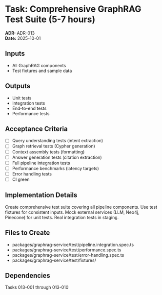 # Task: Comprehensive GraphRAG Test Suite (5-7 hours)
**ADR:** ADR-013  
**Date:** 2025-10-01

## Inputs
- All GraphRAG components
- Test fixtures and sample data

## Outputs
- Unit tests
- Integration tests
- End-to-end tests
- Performance tests

## Acceptance Criteria
- [ ] Query understanding tests (intent extraction)
- [ ] Graph retrieval tests (Cypher generation)
- [ ] Context assembly tests (formatting)
- [ ] Answer generation tests (citation extraction)
- [ ] Full pipeline integration tests
- [ ] Performance benchmarks (latency targets)
- [ ] Error handling tests
- [ ] CI green

## Implementation Details
Create comprehensive test suite covering all pipeline components. Use test fixtures for consistent inputs. Mock external services (LLM, Neo4j, Pinecone) for unit tests. Real integration tests in staging.

## Files to Create
- packages/graphrag-service/test/pipeline.integration.spec.ts
- packages/graphrag-service/test/performance.spec.ts
- packages/graphrag-service/test/error-handling.spec.ts
- packages/graphrag-service/test/fixtures/

## Dependencies
Tasks 013-001 through 013-010